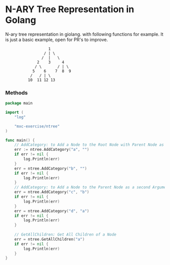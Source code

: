 # N-ARY Tree Representation in Golang
N-ary tree representation in giolang. with following functions for example. It is just a basic example, open for PR's to improve.

```
                   1
                 / | \
                /  |   \
              2    3     4
             / \       / | \
            5    6    7  8  9
           /   / | \ 
          10  11 12 13
```

### Methods
```go
package main

import (
	"log"

	"mxc-exercise/ntree"
)

func main() {
    // AddCategory: to Add a Node to the Root Node with Parent Node as empty String
	err := ntree.AddCategory("a", "")
	if err != nil {
		log.Println(err)
    }
	err = ntree.AddCategory("b", "")
	if err != nil {
		log.Println(err)
    }
    // AddCategory: to Add a Node to the Parent Node as a second Argument
	err = ntree.AddCategory("c", "b")
	if err != nil {
		log.Println(err)
	}
	err = ntree.AddCategory("d", "a")
	if err != nil {
		log.Println(err)
    }
    
    // GetAllChildren: Get All Children of a Node
	err = ntree.GetAllChildren("a")
	if err != nil {
		log.Println(err)
	}
}
```